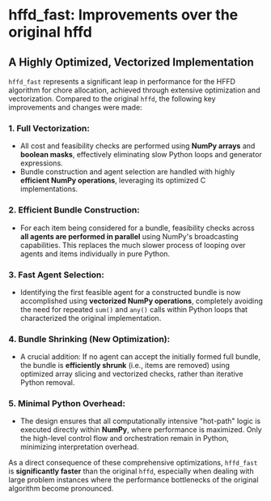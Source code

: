 # hffd_fast: Improvements over the original hffd
## A Highly Optimized, Vectorized Implementation

`hffd_fast` represents a significant leap in performance for the HFFD algorithm for chore allocation, achieved through extensive optimization and vectorization. Compared to the original `hffd`, the following key improvements and changes were made:

### 1. Full Vectorization:
* All cost and feasibility checks are performed using **NumPy arrays** and **boolean masks**, effectively eliminating slow Python loops and generator expressions.
* Bundle construction and agent selection are handled with highly **efficient NumPy operations**, leveraging its optimized C implementations.

### 2. Efficient Bundle Construction:
* For each item being considered for a bundle, feasibility checks across **all agents are performed in parallel** using NumPy's broadcasting capabilities. This replaces the much slower process of looping over agents and items individually in pure Python.

### 3. Fast Agent Selection:
* Identifying the first feasible agent for a constructed bundle is now accomplished using **vectorized NumPy operations**, completely avoiding the need for repeated `sum()` and `any()` calls within Python loops that characterized the original implementation.

### 4. Bundle Shrinking (New Optimization):
* A crucial addition: If no agent can accept the initially formed full bundle, the bundle is **efficiently shrunk** (i.e., items are removed) using optimized array slicing and vectorized checks, rather than iterative Python removal.

### 5. Minimal Python Overhead:
* The design ensures that all computationally intensive "hot-path" logic is executed directly within **NumPy**, where performance is maximized. Only the high-level control flow and orchestration remain in Python, minimizing interpretation overhead.

As a direct consequence of these comprehensive optimizations, `hffd_fast` is **significantly faster** than the original `hffd`, especially when dealing with large problem instances where the performance bottlenecks of the original algorithm become pronounced.

